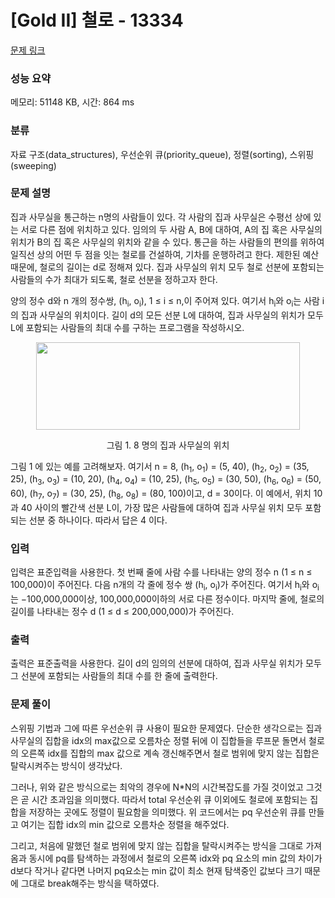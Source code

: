# [Gold II] 철로 - 13334 

[문제 링크](https://www.acmicpc.net/problem/13334) 

### 성능 요약

메모리: 51148 KB, 시간: 864 ms

### 분류

자료 구조(data_structures), 우선순위 큐(priority_queue), 정렬(sorting), 스위핑(sweeping)

### 문제 설명

<p>집과 사무실을 통근하는 n명의 사람들이 있다. 각 사람의 집과 사무실은 수평선 상에 있는 서로 다른 점에 위치하고 있다. 임의의 두 사람 A, B에 대하여, A의 집 혹은 사무실의 위치가 B의 집 혹은 사무실의 위치와 같을 수 있다. 통근을 하는 사람들의 편의를 위하여 일직선 상의 어떤 두 점을 잇는 철로를 건설하여, 기차를 운행하려고 한다. 제한된 예산 때문에, 철로의 길이는 d로 정해져 있다. 집과 사무실의 위치 모두 철로 선분에 포함되는 사람들의 수가 최대가 되도록, 철로 선분을 정하고자 한다.</p>

<p>양의 정수 d와 n 개의 정수쌍, (h<sub>i</sub>, o<sub>i</sub>), 1 ≤ i ≤ n,이 주어져 있다. 여기서 h<sub>i</sub>와 o<sub>i</sub>는 사람 i의 집과 사무실의 위치이다. 길이 d의 모든 선분 L에 대하여, 집과 사무실의 위치가 모두 L에 포함되는 사람들의 최대 수를 구하는 프로그램을 작성하시오.</p>

<p style="text-align: center;"><img alt="" src="https://onlinejudgeimages.s3-ap-northeast-1.amazonaws.com/problem/13334/1.png" style="height:140px; width:422px"></p>

<p style="text-align: center;">그림 1. 8 명의 집과 사무실의 위치</p>

<p>그림 1 에 있는 예를 고려해보자. 여기서 n = 8, (h<sub>1</sub>, o<sub>1</sub>) = (5, 40), (h<sub>2</sub>, o<sub>2</sub>) = (35, 25), (h<sub>3</sub>, o<sub>3</sub>) = (10, 20), (h<sub>4</sub>, o<sub>4</sub>) = (10, 25), (h<sub>5</sub>, o<sub>5</sub>) = (30, 50), (h<sub>6</sub>, o<sub>6</sub>) = (50, 60), (h<sub>7</sub>, o<sub>7</sub>) = (30, 25), (h<sub>8</sub>, o<sub>8</sub>) = (80, 100)이고, d = 30이다. 이 예에서, 위치 10 과 40 사이의 빨간색 선분 L이, 가장 많은 사람들에 대하여 집과 사무실 위치 모두 포함되는 선분 중 하나이다. 따라서 답은 4 이다.</p>

### 입력 

 <p>입력은 표준입력을 사용한다. 첫 번째 줄에 사람 수를 나타내는 양의 정수 n (1 ≤ n ≤ 100,000)이 주어진다. 다음 n개의 각 줄에 정수 쌍 (h<sub>i</sub>, o<sub>i</sub>)가 주어진다. 여기서 h<sub>i</sub>와 o<sub>i</sub>는 −100,000,000이상, 100,000,000이하의 서로 다른 정수이다. 마지막 줄에, 철로의 길이를 나타내는 정수 d (1 ≤ d ≤ 200,000,000)가 주어진다.</p>

### 출력 

 <p>출력은 표준출력을 사용한다. 길이 d의 임의의 선분에 대하여, 집과 사무실 위치가 모두 그 선분에 포함되는 사람들의 최대 수를 한 줄에 출력한다. </p>

### 문제 풀이
<p> 스위핑 기법과 그에 따른 우선순위 큐 사용이 필요한 문제였다. 단순한 생각으로는 집과 사무실의 집합을 idx의 max값으로 오름차순 정렬 뒤에 이 집합들을 루프문 돌면서 철로의 오른쪽 idx를 집합의 max 값으로 계속 갱신해주면서 철로 범위에 맞지 않는 집합은 탈락시켜주는 방식이 생각났다. </p>
<p> 그러나, 위와 같은 방식으로는 최악의 경우에 N*N의 시간복잡도를 가질 것이었고 그것은 곧 시간 초과임을 의미했다. 따라서 total 우선순위 큐 이외에도 철로에 포함되는 집합을 저장하는 곳에도 정렬이 필요함을 의미했다. 위 코드에서는 pq 우선순위 큐를 만들고 여기는 집합 idx의 min 값으로 오름차순 정렬을 해주었다. </p>
<p> 그리고, 처음에 말했던 철로 범위에 맞지 않는 집합을 탈락시켜주는 방식을 그대로 가져옴과 동시에 pq를 탐색하는 과정에서 철로의 오른쪽 idx와 pq 요소의 min 값의 차이가 d보다 작거나 같다면 나머지 pq요소는 min 값이 최소 현재 탐색중인 값보다 크기 때문에 그대로 break해주는 방식을 택하였다. </p>
